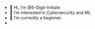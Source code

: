 - 👋 Hi, I’m @6-Digit-Initiate
- 👀 I’m interested in Cybersecurity and ML
- 🌱 I’m currently a beginner.
- 
<!---
6-Digit-Initiate/6-Digit-Initiate is a ✨ special ✨ repository because its `README.md` (this file) appears on your GitHub profile.
You can click the Preview link to take a look at your changes.
--->
